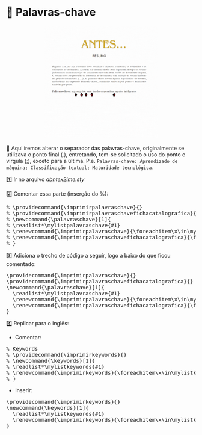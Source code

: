 # :memo: Palavras-chave


<div align="center"> 
<img src="/imagens/palavrachave.gif" alt="Descrição da imagem" width="300">
</div>

:speech_balloon: Aqui iremos alterar o separador das palavras-chave, originalmente se utilizava o ponto final (.), entretando, tem-se solicitado o uso do ponto e vírgula (;), exceto para a última. P.e. `Palavras-chave: Aprendizado de máquina; Classificação textual; Maturidade tecnológica.`

:one: Ir no arquivo *abntex2ime.sty*

:two: Comentar essa parte (inserção do %):

<pre>
% \providecommand{\imprimirpalavraschave}{}
% \providecommand{\imprimirpalavraschavefichacatalografica}{}
% \newcommand{\palavraschave}[1]{
% \readlist*\mylistpalavraschave{#1}
% \renewcommand{\imprimirpalavraschave}{\foreachitem\x\in\mylistpalavraschave[]{\x.\ifx\xcnt\mylistpalavraschavelen\else \ \fi}}
% \renewcommand{\imprimirpalavraschavefichacatalografica}{\foreachitem\x\in\mylistpalavraschave[]{\xcnt . \x . }}
% }
</pre>

:three: Adiciona o trecho de código a seguir, logo a baixo do que ficou comentado: 

<pre>
\providecommand{\imprimirpalavraschave}{}
\providecommand{\imprimirpalavraschavefichacatalografica}{}
\newcommand{\palavraschave}[1]{
  \readlist*\mylistpalavraschave{#1}
  \renewcommand{\imprimirpalavraschave}{\foreachitem\x\in\mylistpalavraschave[]{\x\ifnum\xcnt=\mylistpalavraschavelen.\else; \fi}}
  \renewcommand{\imprimirpalavraschavefichacatalografica}{\foreachitem\x\in\mylistpalavraschave[]{\xcnt . \x \ifnum\xcnt=\mylistpalavraschavelen.\else; \fi}}
}
</pre>

:four: Replicar para o inglês:

- Comentar:
<pre>
% Keywords
% \providecommand{\imprimirkeywords}{}
% \newcommand{\keywords}[1]{
% \readlist*\mylistkeywords{#1}
% \renewcommand{\imprimirkeywords}{\foreachitem\x\in\mylistkeywords[]{\x.\ifx\xcnt\mylistkeywordslen\else \ \fi}}
% }
</pre>

- Inserir:

<pre>
\providecommand{\imprimirkeywords}{}
\newcommand{\keywords}[1]{
  \readlist*\mylistkeywords{#1}
  \renewcommand{\imprimirkeywords}{\foreachitem\x\in\mylistkeywords[]{\x\ifnum\xcnt=\mylistkeywordslen.\else; \fi}}
}
</pre>
